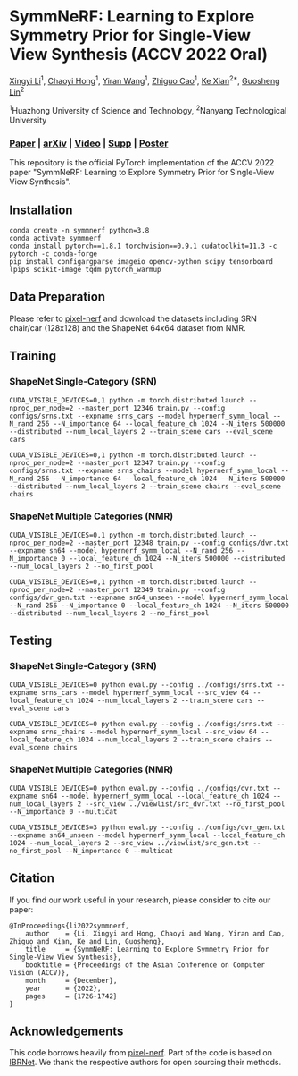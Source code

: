 # SymmNeRF: Learning to Explore Symmetry Prior for Single-View View Synthesis (ACCV 2022 Oral)
[Xingyi Li](https://xingyi-li.github.io/)<sup>1</sup>,
[Chaoyi Hong](https://www.semanticscholar.org/author/Chaoyi-Hong/2047434854)<sup>1</sup>,
[Yiran Wang](https://scholar.google.com/citations?user=p_RnaI8AAAAJ&hl)<sup>1</sup>,
[Zhiguo Cao](http://english.aia.hust.edu.cn/info/1085/1528.htm)<sup>1</sup>,
[Ke Xian](https://sites.google.com/site/kexian1991/)<sup>2*</sup>,
[Guosheng Lin](https://guosheng.github.io/)<sup>2</sup>

<sup>1</sup>Huazhong University of Science and Technology, <sup>2</sup>Nanyang Technological University

### [Paper](https://github.com/xingyi-li/SymmNeRF/blob/main/pdf/symmnerf-paper.pdf) | [arXiv](https://arxiv.org/abs/2209.14819) | [Video](https://youtu.be/YWIjScmMWwc) | [Supp](https://github.com/xingyi-li/SymmNeRF/blob/main/pdf/symmnerf-supp.pdf) | [Poster](https://github.com/xingyi-li/SymmNeRF/blob/main/pdf/symmnerf-poster.pdf) 

This repository is the official PyTorch implementation of the ACCV 2022 paper "SymmNeRF: Learning to Explore Symmetry Prior for Single-View View Synthesis".

## Installation
```
conda create -n symmnerf python=3.8
conda activate symmnerf
conda install pytorch==1.8.1 torchvision==0.9.1 cudatoolkit=11.3 -c pytorch -c conda-forge
pip install configargparse imageio opencv-python scipy tensorboard lpips scikit-image tqdm pytorch_warmup
```

## Data Preparation
Please refer to [pixel-nerf](https://github.com/sxyu/pixel-nerf#getting-the-data) and download the datasets including SRN chair/car (128x128) and the ShapeNet 64x64 dataset from NMR. 

## Training

### ShapeNet Single-Category (SRN)
```
CUDA_VISIBLE_DEVICES=0,1 python -m torch.distributed.launch --nproc_per_node=2 --master_port 12346 train.py --config configs/srns.txt --expname srns_cars --model hypernerf_symm_local --N_rand 256 --N_importance 64 --local_feature_ch 1024 --N_iters 500000 --distributed --num_local_layers 2 --train_scene cars --eval_scene cars

CUDA_VISIBLE_DEVICES=0,1 python -m torch.distributed.launch --nproc_per_node=2 --master_port 12347 train.py --config configs/srns.txt --expname srns_chairs --model hypernerf_symm_local --N_rand 256 --N_importance 64 --local_feature_ch 1024 --N_iters 500000 --distributed --num_local_layers 2 --train_scene chairs --eval_scene chairs
```

### ShapeNet Multiple Categories (NMR)
```
CUDA_VISIBLE_DEVICES=0,1 python -m torch.distributed.launch --nproc_per_node=2 --master_port 12348 train.py --config configs/dvr.txt --expname sn64 --model hypernerf_symm_local --N_rand 256 --N_importance 0 --local_feature_ch 1024 --N_iters 500000 --distributed --num_local_layers 2 --no_first_pool

CUDA_VISIBLE_DEVICES=0,1 python -m torch.distributed.launch --nproc_per_node=2 --master_port 12349 train.py --config configs/dvr_gen.txt --expname sn64_unseen --model hypernerf_symm_local --N_rand 256 --N_importance 0 --local_feature_ch 1024 --N_iters 500000 --distributed --num_local_layers 2 --no_first_pool
```

## Testing

### ShapeNet Single-Category (SRN)
```
CUDA_VISIBLE_DEVICES=0 python eval.py --config ../configs/srns.txt --expname srns_cars --model hypernerf_symm_local --src_view 64 --local_feature_ch 1024 --num_local_layers 2 --train_scene cars --eval_scene cars

CUDA_VISIBLE_DEVICES=0 python eval.py --config ../configs/srns.txt --expname srns_chairs --model hypernerf_symm_local --src_view 64 --local_feature_ch 1024 --num_local_layers 2 --train_scene chairs --eval_scene chairs
```

### ShapeNet Multiple Categories (NMR)
```
CUDA_VISIBLE_DEVICES=0 python eval.py --config ../configs/dvr.txt --expname sn64 --model hypernerf_symm_local --local_feature_ch 1024 --num_local_layers 2 --src_view ../viewlist/src_dvr.txt --no_first_pool --N_importance 0 --multicat

CUDA_VISIBLE_DEVICES=3 python eval.py --config ../configs/dvr_gen.txt --expname sn64_unseen --model hypernerf_symm_local --local_feature_ch 1024 --num_local_layers 2 --src_view ../viewlist/src_gen.txt --no_first_pool --N_importance 0 --multicat
```


## Citation
If you find our work useful in your research, please consider to cite our paper:

```
@InProceedings{li2022symmnerf,
    author    = {Li, Xingyi and Hong, Chaoyi and Wang, Yiran and Cao, Zhiguo and Xian, Ke and Lin, Guosheng},
    title     = {SymmNeRF: Learning to Explore Symmetry Prior for Single-View View Synthesis},
    booktitle = {Proceedings of the Asian Conference on Computer Vision (ACCV)},
    month     = {December},
    year      = {2022},
    pages     = {1726-1742}
}
```

## Acknowledgements
This code borrows heavily from [pixel-nerf](https://github.com/sxyu/pixel-nerf#getting-the-data). Part of the code is based on [IBRNet](https://github.com/googleinterns/IBRNet). We thank the respective authors for open sourcing their methods. 
